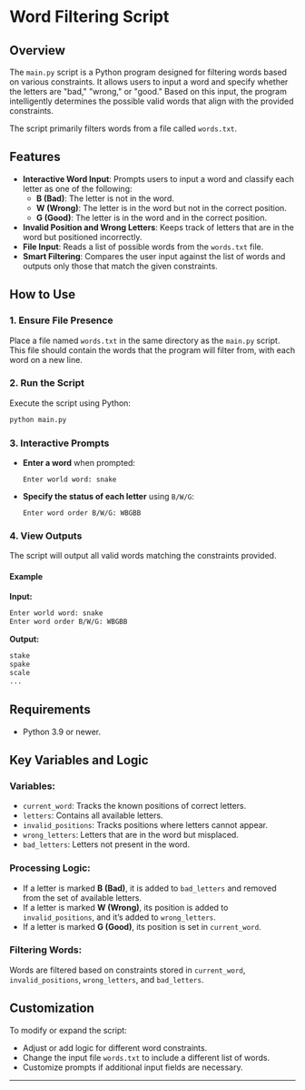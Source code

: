 # Word Filtering Script

## Overview
The `main.py` script is a Python program designed for filtering words based on various constraints. It allows users to input a word and specify whether the letters are "bad," "wrong," or "good." Based on this input, the program intelligently determines the possible valid words that align with the provided constraints.

The script primarily filters words from a file called `words.txt`.

## Features
- **Interactive Word Input**: Prompts users to input a word and classify each letter as one of the following:
  - **B (Bad)**: The letter is not in the word.
  - **W (Wrong)**: The letter is in the word but not in the correct position.
  - **G (Good)**: The letter is in the word and in the correct position.
- **Invalid Position and Wrong Letters**: Keeps track of letters that are in the word but positioned incorrectly.
- **File Input**: Reads a list of possible words from the `words.txt` file.
- **Smart Filtering**: Compares the user input against the list of words and outputs only those that match the given constraints.

## How to Use
### 1. Ensure File Presence
Place a file named `words.txt` in the same directory as the `main.py` script. This file should contain the words that the program will filter from, with each word on a new line.

### 2. Run the Script
Execute the script using Python:
```sh
python main.py
```

### 3. Interactive Prompts
- **Enter a word** when prompted:
  ```
  Enter world word: snake
  ```
- **Specify the status of each letter** using `B/W/G`:
  ```
  Enter word order B/W/G: WBGBB
  ```

### 4. View Outputs
The script will output all valid words matching the constraints provided.

#### Example
**Input:**
```sh
Enter world word: snake
Enter word order B/W/G: WBGBB
```

**Output:**
```sh
stake
spake
scale
...
```

## Requirements
- Python 3.9 or newer.

## Key Variables and Logic
### Variables:
- `current_word`: Tracks the known positions of correct letters.
- `letters`: Contains all available letters.
- `invalid_positions`: Tracks positions where letters cannot appear.
- `wrong_letters`: Letters that are in the word but misplaced.
- `bad_letters`: Letters not present in the word.

### Processing Logic:
- If a letter is marked **B (Bad)**, it is added to `bad_letters` and removed from the set of available letters.
- If a letter is marked **W (Wrong)**, its position is added to `invalid_positions`, and it’s added to `wrong_letters`.
- If a letter is marked **G (Good)**, its position is set in `current_word`.

### Filtering Words:
Words are filtered based on constraints stored in `current_word`, `invalid_positions`, `wrong_letters`, and `bad_letters`.

## Customization
To modify or expand the script:
- Adjust or add logic for different word constraints.
- Change the input file `words.txt` to include a different list of words.
- Customize prompts if additional input fields are necessary.

---

